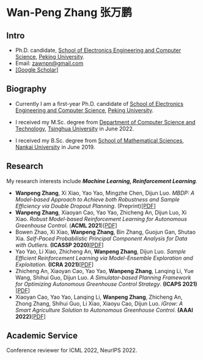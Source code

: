# Wan-Peng Zhang 张万鹏

## Intro

- Ph.D. candidate, [School of Electronics Engineering and Computer Science](https://eecs.pku.edu.cn/), [Peking University](https://www.pku.edu.cn/).
- Email: zawnpn@gmail.com
- [[Google Scholar]](https://scholar.google.com/citations?user=_IKNf9EAAAAJ)

## Biography

- Currently I am a first-year Ph.D. candidate of [School of Electronics Engineering and Computer Science](https://eecs.pku.edu.cn/), [Peking University](https://www.pku.edu.cn/).

- I received my M.Sc. degree from [Department of Computer Science and Technology](http://www.cs.tsinghua.edu.cn/), [Tsinghua University](https://www.tsinghua.edu.cn) in June 2022.

- I received my B.Sc. degree from [School of Mathematical Sciences](https://math.nankai.edu.cn/), [Nankai University](http://www.nankai.edu.cn/) in June 2019.

## Research

My research interests include ***Machine Learning, Reinforcement Learning***. 

- **Wanpeng Zhang**, Xi Xiao, Yao Yao, Mingzhe Chen, Dijun Luo. *MBDP: A Model-based Approach to Achieve both Robustness and Sample Efficiency via Double Dropout Planning*. (Preprint)[[PDF]](https://arxiv.org/pdf/2108.01295.pdf)
- **Wanpeng Zhang**, Xiaoyan Cao, Yao Yao, Zhicheng An, Dijun Luo, Xi Xiao. *Robust Model-based Reinforcement Learning for Autonomous Greenhouse Control*. (**ACML 2021**)[[PDF]](https://arxiv.org/pdf/2108.11645.pdf)
- Bowen Zhao, Xi Xiao, **Wanpeng Zhang**, Bin Zhang, Guojun Gan, Shutao Xia. *Self-Paced Probabilistic Principal Component Analysis for Data with Outliers*. **(ICASSP 2020)**[[PDF]](https://arxiv.org/pdf/1904.06546.pdf)
- Yao Yao, Li Xiao, Zhicheng An, **Wanpeng Zhang**, Dijun Luo. *Sample Efficient Reinforcement Learning via Model-Ensemble Exploration and Exploitation*. **(ICRA 2021)**[[PDF]](https://arxiv.org/pdf/2107.01825.pdf)
- Zhicheng An, Xiaoyan Cao, Yao Yao, **Wanpeng Zhang**, Lanqing Li, Yue Wang, Shihui Guo, Dijun Luo. *A Simulator-based Planning Framework for Optimizing Autonomous Greenhouse Control Strategy*. **(ICAPS 2021)**[[PDF]](files/research_papers/icaps21.pdf)
- Xiaoyan Cao, Yao Yao, Lanqing Li, **Wanpeng Zhang**, Zhicheng An, Zhong Zhang, Shihui Guo, Li Xiao, Xiaoyu Cao, Dijun Luo. *iGrow: A Smart Agriculture Solution to Autonomous Greenhouse Control*. **(AAAI 2022)**[[PDF]](https://arxiv.org/pdf/2107.05464.pdf)

## Academic Service

Conference reviewer for ICML 2022, NeurIPS 2022.